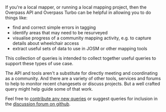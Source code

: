 If you're a local mapper, or running a local mapping project, then the Overpass API and
Overpass Turbo can be helpful in allowing you to do things like:

* find and correct simple errors in tagging
* identify areas that may need to be resurveyed
* visualise progress of a community mapping activity, e.g. to capture details about wheelchair access
* extract useful sets of data to use in JOSM or other mapping tools

This collection of queries is intended to collect together useful queries to support
these types of use case.

The API and tools aren't a substitute for directly meeting and coordinating as a community.
And there are a variety of other tools, services and forums to help to monitor recent changesets or
discuss projects. But a well crafted query might help guide some of that work.

Feel free to [contribute any new queries](../contribute.html) or suggest queries
for inclusion in the [discussion forum on github](https://github.com/ldodds/osm-queries/discussions).
